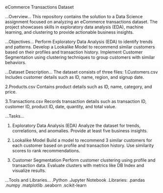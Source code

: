 eCommerce Transactions Dataset

...Overview...
This repository contains the solution to a Data Science assignment focused on analyzing an eCommerce transactions dataset. The project showcases skills in exploratory data analysis (EDA), machine learning, and clustering to provide actionable business insights.

...Objectives...
Perform Exploratory Data Analysis (EDA) to identify trends and patterns.
Develop a Lookalike Model to recommend similar customers based on their profiles and transaction history.
Implement Customer Segmentation using clustering techniques to group customers with similar behaviors.

...Dataset Description...
The dataset consists of three files:
1.Customers.csv
Includes customer details such as ID, name, region, and signup date.

2.Products.csv
Contains product details such as ID, name, category, and price.

3.Transactions.csv
Records transaction details such as transaction ID, customer ID, product ID, date, quantity, and total value.


...Tasks... 
1. Exploratory Data Analysis (EDA)
Analyze the dataset for trends, correlations, and anomalies.
Provide at least five business insights.

2. Lookalike Model
Build a model to recommend 3 similar customers for each customer based on profile and transaction history.
Use similarity scores to rank recommendations.

3. Customer Segmentation
Perform customer clustering using profile and transaction data.
Evaluate clusters with metrics like DB Index and visualize results.


...Tools and Libraries...
.Python
.Jupyter Notebook
.Libraries:
.pandas
.numpy
.matplotlib
.seaborn
.scikit-learn
